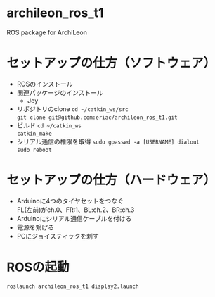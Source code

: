 # archileon_ros_t1
ROS package for ArchiLeon

# セットアップの仕方（ソフトウェア）
- ROSのインストール
- 関連パッケージのインストール
    - Joy
- リポジトリのclone
`cd ~/catkin_ws/src`  
`git clone git@github.com:eriac/archileon_ros_t1.git`  
- ビルド
`cd ~/catkin_ws`  
`catkin_make`
- シリアル通信の権限を取得
`sudo gpasswd -a [USERNAME] dialout`  
`sudo reboot`

# セットアップの仕方（ハードウェア）
- Arduinoに4つのタイヤセットをつなぐ  
FL(左前)がch.0、FR:1、BL:ch.2、BR:ch.3  
- Arduinoにシリアル通信ケーブルを付ける
- 電源を繋げる
- PCにジョイスティックを刺す

# ROSの起動
`roslaunch archileon_ros_t1 display2.launch`
